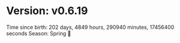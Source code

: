 # Version: v0.6.19
Time since birth: 202 days, 4849 hours, 290940 minutes, 17456400 seconds
Season: Spring 🌸
